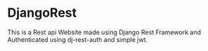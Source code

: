 # DjangoRest
This is a Rest api Website made using Django Rest Framework and Authenticated using dj-rest-auth and simple jwt.
